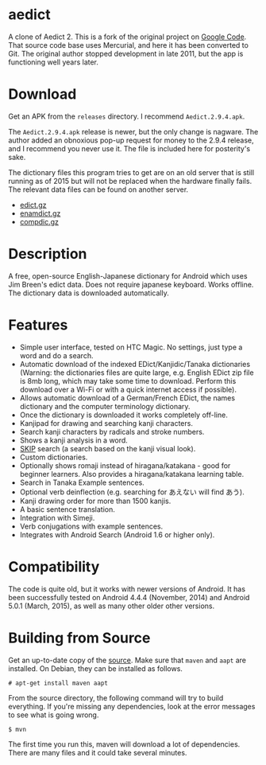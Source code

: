 # aedict

A clone of Aedict 2.  This is a fork of the original project on [Google Code](https://code.google.com/p/aedict/).  That source code base uses Mercurial, and here it has been converted to Git.  The original author stopped development in late 2011, but the app is functioning well years later.

# Download

Get an APK from the `releases` directory.  I recommend `Aedict.2.9.4.apk`.

The `Aedict.2.9.4.apk` release is newer, but the only change is nagware.  The author added an obnoxious pop-up request for money to the 2.9.4 release, and I recommend you never use it.  The file is included here for posterity's sake.

The dictionary files this program tries to get are on an old server that is still running as of 2015 but will not be replaced when the hardware finally fails.  The relevant data files can be found on another server.

* [edict.gz](ftp://ftp.edrdg.org/pub/Nihongo/edict.gz)
* [enamdict.gz](ftp://ftp.edrdg.org/pub/Nihongo/enamdict.gz)
* [compdic.gz](ftp://ftp.edrdg.org/pub/Nihongo/compdic.gz)

# Description

A free, open-source English-Japanese dictionary for Android which uses Jim Breen's edict data. Does not require japanese keyboard. Works offline. The dictionary data is downloaded automatically. 

# Features

* Simple user interface, tested on HTC Magic. No settings, just type a word and do a search.
* Automatic download of the indexed EDict/Kanjidic/Tanaka dictionaries (Warning: the dictionaries files are quite large, e.g. English EDict zip file is 8mb long, which may take some time to download. Perform this download over a Wi-Fi or with a quick internet access if possible).
* Allows automatic download of a German/French EDict, the names dictionary and the computer terminology dictionary.
* Once the dictionary is downloaded it works completely off-line.
* Kanjipad for drawing and searching kanji characters.
* Search kanji characters by radicals and stroke numbers.
* Shows a kanji analysis in a word.
* [SKIP](http://www.basic-japanese.com/Hilfsdateien/skipCode.html) search (a search based on the kanji visual look).
* Custom dictionaries.
* Optionally shows romaji instead of hiragana/katakana - good for beginner learners. Also provides a hiragana/katakana learning table.
* Search in Tanaka Example sentences.
* Optional verb deinflection (e.g. searching for あえない will find あう).
* Kanji drawing order for more than 1500 kanjis.
* A basic sentence translation.
* Integration with Simeji.
* Verb conjugations with example sentences.
* Integrates with Android Search (Android 1.6 or higher only).

# Compatibility

The code is quite old, but it works with newer versions of Android.  It has been successfully tested on Android 4.4.4 (November, 2014) and Android 5.0.1 (March, 2015), as well as many other older other versions.

# Building from Source

Get an up-to-date copy of the [source](https://github.com/dper/aedict).  Make sure that `maven` and `aapt` are installed.  On Debian, they can be installed as follows.

```
# apt-get install maven aapt
```

From the source directory, the following command will try to build everything.  If you're missing any dependencies, look at the error messages to see what is going wrong.

```
$ mvn
```

The first time you run this, maven will download a lot of dependencies.  There are many files and it could take several minutes.
